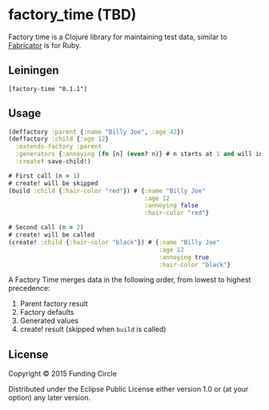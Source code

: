# factory_time (TBD)

Factory time is a Clojure library for maintaining test data, similar to [Fabricator](http://www.fabricationgem.org/) is for Ruby.

## Leiningen

`[factory-time "0.1.1"]`

## Usage

```clojure
(deffactory :parent {:name "Billy Joe", :age 42})
(deffactory :child {:age 12}
  :extends-factory :parent
  :generators {:annoying (fn [n] (even? n)} # n starts at 1 and will increase by 1 every time function is called
  :create! save-child!)

# First call (n = 1)
# create! will be skipped
(build :child {:hair-color "red"}) # {:name "Billy Joe"
                                      :age 12
                                      :annoying false
                                      :hair-color "red"}

# Second call (n = 2)
# create! will be called
(create! :child {:hair-color "black"}) # {:name "Billy Joe"
                                          :age 12
                                          :annoying true
                                          :hair-color "black"}
```

A Factory Time merges data in the following order, from lowest to highest precedence:

1. Parent factory result
2. Factory defaults
3. Generated values
4. create! result (skipped when ```build``` is called)

## License

Copyright © 2015 Funding Circle

Distributed under the Eclipse Public License either version 1.0 or (at
your option) any later version.
